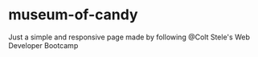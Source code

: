 # museum-of-candy
Just a simple and responsive page made by following @Colt Stele's Web Developer Bootcamp

